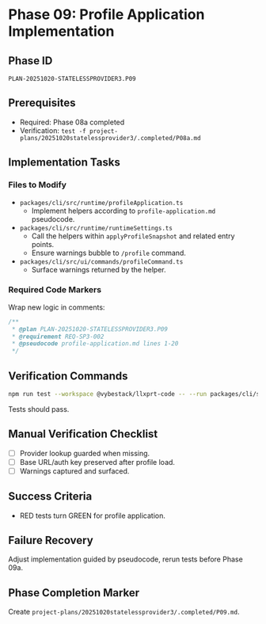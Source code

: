# Phase 09: Profile Application Implementation

## Phase ID
`PLAN-20251020-STATELESSPROVIDER3.P09`

## Prerequisites
- Required: Phase 08a completed
- Verification: `test -f project-plans/20251020statelessprovider3/.completed/P08a.md`

## Implementation Tasks

### Files to Modify
- `packages/cli/src/runtime/profileApplication.ts`
  - Implement helpers according to `profile-application.md` pseudocode.
- `packages/cli/src/runtime/runtimeSettings.ts`
  - Call the helpers within `applyProfileSnapshot` and related entry points.
  - Ensure warnings bubble to `/profile` command.
- `packages/cli/src/ui/commands/profileCommand.ts`
  - Surface warnings returned by the helper.

### Required Code Markers
Wrap new logic in comments:
```ts
/**
 * @plan PLAN-20251020-STATELESSPROVIDER3.P09
 * @requirement REQ-SP3-002
 * @pseudocode profile-application.md lines 1-20
 */
```

## Verification Commands
```bash
npm run test --workspace @vybestack/llxprt-code -- --run packages/cli/src/runtime/__tests__/profileApplication.test.ts
```
Tests should pass.

## Manual Verification Checklist
- [ ] Provider lookup guarded when missing.
- [ ] Base URL/auth key preserved after profile load.
- [ ] Warnings captured and surfaced.

## Success Criteria
- RED tests turn GREEN for profile application.

## Failure Recovery
Adjust implementation guided by pseudocode, rerun tests before Phase 09a.

## Phase Completion Marker
Create `project-plans/20251020statelessprovider3/.completed/P09.md`.

